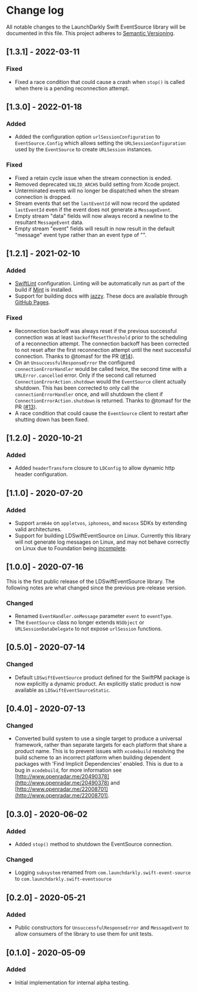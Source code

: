 # Change log

All notable changes to the LaunchDarkly Swift EventSource library will be documented in this file. This project adheres to [Semantic Versioning](http://semver.org).

## [1.3.1] - 2022-03-11
### Fixed
- Fixed a race condition that could cause a crash when `stop()` is called when there is a pending reconnection attempt.

## [1.3.0] - 2022-01-18
### Added
- Added the configuration option `urlSessionConfiguration` to `EventSource.Config` which allows setting the `URLSessionConfiguration` used by the `EventSource` to create `URLSession` instances.

### Fixed
- Fixed a retain cycle issue when the stream connection is ended.
- Removed deprecated `VALID_ARCHS` build setting from Xcode project.
- Unterminated events will no longer be dispatched when the stream connection is dropped.
- Stream events that set the `lastEventId` will now record the updated `lastEventId` even if the event does not generate a `MessageEvent`.
- Empty stream "data" fields will now always record a newline to the resultant `MessageEvent` data.
- Empty stream "event" fields will result in now result in the default "message" event type rather than an event type of "".

## [1.2.1] - 2021-02-10
### Added
- [SwiftLint](https://github.com/realm/SwiftLint) configuration. Linting will be automatically run as part of the build if [Mint](https://github.com/yonaskolb/Mint) is installed.
- Support for building docs with [jazzy](https://github.com/realm/jazzy). These docs are available through [GitHub Pages](https://launchdarkly.github.io/swift-eventsource/).

### Fixed
- Reconnection backoff was always reset if the  previous successful connection was at least `backoffResetThreshold` prior to the scheduling of a reconnection attempt. The connection backoff has been corrected to not reset after the first reconnection attempt until the next successful connection. Thanks to  @tomasf for the PR ([#14](https://github.com/launchdarkly/swift-eventsource/pull/14)).
- On an `UnsuccessfulResponseError` the configured `connectionErrorHandler` would be called twice, the second time with a `URLError.cancelled` error. Only if the second call returned `ConnectionErrorAction.shutdown` would the `EventSource` client actually shutdown. This has been corrected to only call the `connectionErrorHandler` once, and will shutdown the client if `ConnectionErrorAction.shutdown` is returned. Thanks to  @tomasf for the PR ([#13](https://github.com/launchdarkly/swift-eventsource/pull/13)).
- A race condition that could cause the `EventSource` client to restart after shutting down has been fixed.

## [1.2.0] - 2020-10-21
### Added
- Added `headerTransform` closure to `LDConfig` to allow dynamic http header configuration.

## [1.1.0] - 2020-07-20
### Added
- Support `arm64e` on `appletvos`, `iphoneos`, and `macosx` SDKs by extending valid architectures.
- Support for building LDSwiftEventSource on Linux. Currently this library will not generate log messages on Linux, and may not behave correctly on Linux due to Foundation being [incomplete](https://github.com/apple/swift-corelibs-foundation/blob/master/Docs/Status.md).

## [1.0.0] - 2020-07-16
This is the first public release of the LDSwiftEventSource library. The following notes are what changed since the previous pre-release version.
### Changed
- Renamed `EventHandler.onMessage` parameter `event` to `eventType`.
- The `EventSource` class no longer extends `NSObject` or `URLSessionDataDelegate` to not expose `urlSession` functions.

## [0.5.0] - 2020-07-14
### Changed
- Default `LDSwiftEventSource` product defined for the SwiftPM package is now explicitly a dynamic product. An explicitly static product is now available as `LDSwiftEventSourceStatic`.

## [0.4.0] - 2020-07-13
### Changed
- Converted build system to use a single target to produce a universal framework, rather than separate targets for each platform that share a product name. This is to prevent issues with `xcodebuild` resolving the build scheme to an incorrect platform when building dependent packages with 'Find Implicit Dependencies' enabled. This is due to a bug in `xcodebuild`, for more information see [http://www.openradar.me/20490378](http://www.openradar.me/20490378) and [http://www.openradar.me/22008701](http://www.openradar.me/22008701).

## [0.3.0] - 2020-06-02
### Added
- Added `stop()` method to shutdown the EventSource connection.
### Changed
- Logging `subsystem` renamed from `com.launchdarkly.swift-event-source` to `com.launchdarkly.swift-eventsource`

## [0.2.0] - 2020-05-21
### Added
- Public constructors for `UnsuccessfulResponseError` and `MessageEvent` to allow consumers of the library to use them for unit tests.

## [0.1.0] - 2020-05-09
### Added
- Initial implementation for internal alpha testing.
